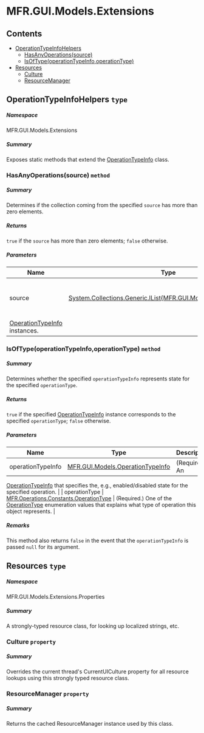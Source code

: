 <a name='assembly'></a>
# MFR.GUI.Models.Extensions

## Contents

- [OperationTypeInfoHelpers](#T-MFR-GUI-Models-Extensions-OperationTypeInfoHelpers 'MFR.GUI.Models.Extensions.OperationTypeInfoHelpers')
  - [HasAnyOperations(source)](#M-MFR-GUI-Models-Extensions-OperationTypeInfoHelpers-HasAnyOperations-System-Collections-Generic-IList{MFR-GUI-Models-OperationTypeInfo}- 'MFR.GUI.Models.Extensions.OperationTypeInfoHelpers.HasAnyOperations(System.Collections.Generic.IList{MFR.GUI.Models.OperationTypeInfo})')
  - [IsOfType(operationTypeInfo,operationType)](#M-MFR-GUI-Models-Extensions-OperationTypeInfoHelpers-IsOfType-MFR-GUI-Models-OperationTypeInfo,MFR-Operations-Constants-OperationType- 'MFR.GUI.Models.Extensions.OperationTypeInfoHelpers.IsOfType(MFR.GUI.Models.OperationTypeInfo,MFR.Operations.Constants.OperationType)')
- [Resources](#T-MFR-GUI-Models-Extensions-Properties-Resources 'MFR.GUI.Models.Extensions.Properties.Resources')
  - [Culture](#P-MFR-GUI-Models-Extensions-Properties-Resources-Culture 'MFR.GUI.Models.Extensions.Properties.Resources.Culture')
  - [ResourceManager](#P-MFR-GUI-Models-Extensions-Properties-Resources-ResourceManager 'MFR.GUI.Models.Extensions.Properties.Resources.ResourceManager')

<a name='T-MFR-GUI-Models-Extensions-OperationTypeInfoHelpers'></a>
## OperationTypeInfoHelpers `type`

##### Namespace

MFR.GUI.Models.Extensions

##### Summary

Exposes static methods that extend the
[OperationTypeInfo](#T-MFR-GUI-Models-OperationTypeInfo 'MFR.GUI.Models.OperationTypeInfo') class.

<a name='M-MFR-GUI-Models-Extensions-OperationTypeInfoHelpers-HasAnyOperations-System-Collections-Generic-IList{MFR-GUI-Models-OperationTypeInfo}-'></a>
### HasAnyOperations(source) `method`

##### Summary

Determines if the collection coming from the specified
`source` has more than zero elements.

##### Returns

`true` if the `source` has more
than zero elements; `false` otherwise.

##### Parameters

| Name | Type | Description |
| ---- | ---- | ----------- |
| source | [System.Collections.Generic.IList{MFR.GUI.Models.OperationTypeInfo}](http://msdn.microsoft.com/query/dev14.query?appId=Dev14IDEF1&l=EN-US&k=k:System.Collections.Generic.IList 'System.Collections.Generic.IList{MFR.GUI.Models.OperationTypeInfo}') | (Required.) A collection of instances of
[OperationTypeInfo](#T-MFR-GUI-Models-OperationTypeInfo 'MFR.GUI.Models.OperationTypeInfo') instances. |

<a name='M-MFR-GUI-Models-Extensions-OperationTypeInfoHelpers-IsOfType-MFR-GUI-Models-OperationTypeInfo,MFR-Operations-Constants-OperationType-'></a>
### IsOfType(operationTypeInfo,operationType) `method`

##### Summary

Determines whether the specified `operationTypeInfo`
represents state for the specified `operationType`.

##### Returns

`true` if the specified
[OperationTypeInfo](#T-MFR-GUI-Models-OperationTypeInfo 'MFR.GUI.Models.OperationTypeInfo') instance corresponds to the
specified `operationType`; `false`
otherwise.

##### Parameters

| Name | Type | Description |
| ---- | ---- | ----------- |
| operationTypeInfo | [MFR.GUI.Models.OperationTypeInfo](#T-MFR-GUI-Models-OperationTypeInfo 'MFR.GUI.Models.OperationTypeInfo') | (Required.) An
[OperationTypeInfo](#T-MFR-GUI-Models-OperationTypeInfo 'MFR.GUI.Models.OperationTypeInfo') that specifies the, e.g.,
enabled/disabled state for the specified operation. |
| operationType | [MFR.Operations.Constants.OperationType](#T-MFR-Operations-Constants-OperationType 'MFR.Operations.Constants.OperationType') | (Required.) One of the
[OperationType](#T-MFR-Operations-Constants-OperationType 'MFR.Operations.Constants.OperationType') enumeration values that
explains what type of operation this object represents. |

##### Remarks

This method also returns `false` in the event that the
`operationTypeInfo` is passed `null` for its
argument.

<a name='T-MFR-GUI-Models-Extensions-Properties-Resources'></a>
## Resources `type`

##### Namespace

MFR.GUI.Models.Extensions.Properties

##### Summary

A strongly-typed resource class, for looking up localized strings, etc.

<a name='P-MFR-GUI-Models-Extensions-Properties-Resources-Culture'></a>
### Culture `property`

##### Summary

Overrides the current thread's CurrentUICulture property for all
  resource lookups using this strongly typed resource class.

<a name='P-MFR-GUI-Models-Extensions-Properties-Resources-ResourceManager'></a>
### ResourceManager `property`

##### Summary

Returns the cached ResourceManager instance used by this class.
